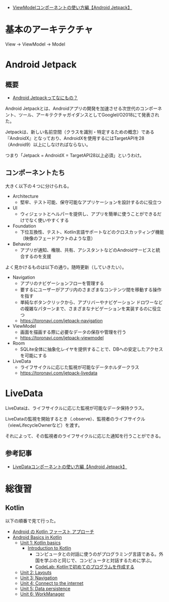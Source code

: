 - [ViewModelコンポーネントの使い方編【Android Jetpack】](https://toronavi.com/jetpack-viewmodel)

# 基本のアーキテクチャ

View → ViewModel → Model

# Android Jetpack

## 概要

- [Android Jetpackってなにもの？](https://qiita.com/k_masa777/items/c01c1de6ac763ce5c075)

Android Jetpackとは、Androidアプリの開発を加速させる次世代のコンポーネント、ツール、アーキテクチャガイダンスとしてGoogleI/O2018にて発表された。

Jetpackは、新しい名前空間（クラスを識別・特定するための概念）である『AndroidX』となっており、AndroidXを使用するにはTargetAPIを28（Android9）以上にしなければならない。

つまり「Jetpack = AndroidX = TargetAPI28以上必須」というわけ。

## コンポーネントたち

大きく以下の４つに分けられる。

- Architecture
  - 堅牢、テスト可能、保守可能なアプリケーションを設計するのに役立つ
- UI
  - ウィジェットとヘルパーを提供し、アプリを簡単に使うことができるだけでなく使いやすくする
- Foundation
  - 下位互換性、テスト、Kotlin言語サポートなどのクロスカッティング機能（映像のフェードアウトのような意）
- Behavior
  - アプリが通知、権限、共有、アシスタントなどのAndroidサービスと統合するのを支援

よく見かけるものは以下の通り。随時更新（していきたい）。

- Navigation
  - アプリのナビゲーションフローを管理する
  - 要するにユーザーがアプリ内のさまざまなコンテンツ間を移動する操作を指す
  - 単純なボタンクリックから、アプリバーやナビゲーション ドロワーなどの複雑なパターンまで、さまざまなナビゲーションを実装するのに役立つ
  - https://toronavi.com/jetpack-navigation
- ViewModel
  - 画面を描画する際に必要なデータの保存や管理を行う
  - https://toronavi.com/jetpack-viewmodel
- Room
  - SQLite全体に抽象化レイヤを提供することで、DBへの安定したアクセスを可能にする
- LiveData
  - ライフサイクルに応じた監視が可能なデータホルダークラス
  - https://toronavi.com/jetpack-livedata

# LiveData

LiveDataは、ライフサイクルに応じた監視が可能なデータ保持クラス。

LiveDataの監視を開始するとき（.observe）、監視者のライフサイクル（viewLifecycleOwnerなど）を渡す。

それによって、その監視者のライフサイクルに応じた通知を行うことができる。

## 参考記事

- [LiveDataコンポーネントの使い方編【Android Jetpack】](https://toronavi.com/jetpack-livedata)


# 総復習

## Kotlin
以下の順番で見て行った。

- [Android の Kotlin ファースト アプローチ](https://developer.android.com/kotlin/first)
- [Android Basics in Kotlin](https://developer.android.com/courses/android-basics-kotlin/course)
  - [Unit 1: Kotlin basics](https://developer.android.com/courses/android-basics-kotlin/unit-1)
    - [Introduction to Kotlin](https://developer.android.com/courses/pathways/android-basics-kotlin-one)
      - コンピュータとの対話に使うのがプログラミング言語である。外国を学ぶのと同じで、コンピュータと対話するために学ぶ。
      - [CodeLab: Kotlinで初めてのプログラムを作成する](https://developer.android.com/codelabs/basic-android-kotlin-training-first-kotlin-program?continue=https%3A%2F%2Fdeveloper.android.com%2Fcourses%2Fpathways%2Fandroid-basics-kotlin-one%23codelab-https%3A%2F%2Fdeveloper.android.com%2Fcodelabs%2Fbasic-android-kotlin-training-first-kotlin-program#0)
  - [Unit 2: Layouts](https://developer.android.com/courses/android-basics-kotlin/unit-2)
  - [Unit 3: Navigation](https://developer.android.com/courses/android-basics-kotlin/unit-3)
  - [Unit 4: Connect to the internet](https://developer.android.com/courses/android-basics-kotlin/unit-4)
  - [Unit 5: Data persistence](https://developer.android.com/courses/android-basics-kotlin/unit-5)
  - [Unit 6: WorkManager](https://developer.android.com/courses/android-basics-kotlin/unit-6)
